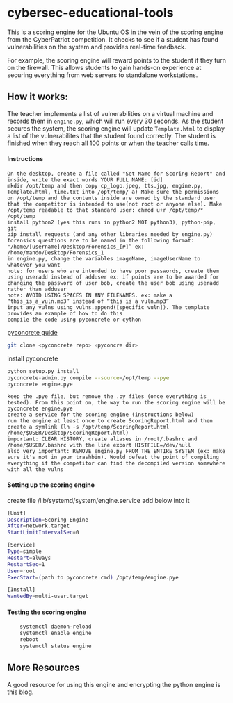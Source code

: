 # cybersec-educational-tools
This is a scoring engine for the Ubuntu OS in the vein of the scoring engine from the CyberPatriot competition. It checks to see if a student has found vulnerabilities on the system and provides real-time feedback. 

For example, the scoring engine will reward points to the student if they turn on the firewall. This allows students to gain hands-on experience at securing everything from web servers to standalone workstations. 

## How it works:
The teacher implements a list of vulnerabilities on a virtual machine and records them in `engine.py`, which will run every 30 seconds. As the student secures the system, the scoring engine will update `Template.html` to display a list of the vulnerabilites that the student found correctly. The student is finished when they reach all 100 points or when the teacher calls time. 

#### Instructions

    On the desktop, create a file called "Set Name for Scoring Report" and inside, write the exact words YOUR FULL NAME: [id]
    mkdir /opt/temp and then copy cp_logo.jpeg, tts.jpg, engine.py, Template.html, time.txt into /opt/temp/ a) Make sure the permissions on /opt/temp and the contents inside are owned by the standard user that the competitor is intended to use(not root or anyone else). Make /opt/temp readable to that standard user: chmod u+r /opt/temp/* /opt/temp
    install python2 (yes this runs in python2 NOT python3), python-pip, git
    pip install requests (and any other libraries needed by engine.py)
    forensics questions are to be named in the following format: "/home/[username]/Desktop/Forensics_[#]” ex: /home/mando/Desktop/Forensics_1
    in engine.py, change the variables imageName, imageUserName to whatever you want
    note: for users who are intended to have poor passwords, create them using useradd instead of adduser ex: if points are to be awarded for changing the password of user bob, create the user bob using useradd rather than adduser
    note: AVOID USING SPACES IN ANY FILENAMES. ex: make a “this_is_a_vuln.mp3” instead of “this is a vuln.mp3”
    input any vulns using vulns.append([specific vuln]). The template provides an example of how to do this
    compile the code using pyconcrete or cython

[pyconcrete guide](https://pypi.org/project/pyconcrete/)
```bash
git clone <pyconcrete repo> <pyconcre dir>	
```
install pyconcrete
```bash
python setup.py install
pyconcrete-admin.py compile --source=/opt/temp --pye
pyconcrete engine.pye
```
    keep the .pye file, but remove the .py files (once everything is tested). From this point on, the way to run the scoring engine will be pyconcrete engine.pye
    create a service for the scoring engine (instructions below)
    run the engine at least once to create ScoringReport.html and then create a symlink (ln -s /opt/temp/ScoringReport.html /home/$USER/Desktop/ScoringReport.html)
    important: CLEAR HISTORY, create aliases in /root/.bashrc and /home/$USER/.bashrc with the line export HISTFILE=/dev/null
    also very important: REMOVE engine.py FROM THE ENTIRE SYSTEM (ex: make sure it's not in your trashbin). Would defeat the point of compiling everything if the competitor can find the decompiled version somewhere with all the vulns

#### Setting up the scoring engine

create file /lib/systemd/system/engine.service add below into it

```bash
[Unit]
Description=Scoring Engine
After=network.target
StartLimitIntervalSec=0

[Service]
Type=simple
Restart=always
RestartSec=1
User=root
ExecStart=(path to pyconcrete cmd) /opt/temp/engine.pye

[Install]
WantedBy=multi-user.target
```
#### Testing the scoring engine
```bash
    systemctl daemon-reload
    systemctl enable engine
    reboot
    systemctl status engine
```
## More Resources

A good resource for using this engine and encrypting the python engine is this [blog](https://xenonminer.github.io/2023/06/15/scorpio_linux_setup/).
